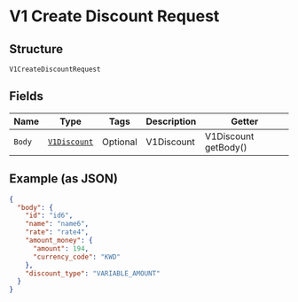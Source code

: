 
# V1 Create Discount Request

## Structure

`V1CreateDiscountRequest`

## Fields

| Name | Type | Tags | Description | Getter |
|  --- | --- | --- | --- | --- |
| `Body` | [`V1Discount`](/doc/models/v1-discount.md) | Optional | V1Discount | V1Discount getBody() |

## Example (as JSON)

```json
{
  "body": {
    "id": "id6",
    "name": "name6",
    "rate": "rate4",
    "amount_money": {
      "amount": 194,
      "currency_code": "KWD"
    },
    "discount_type": "VARIABLE_AMOUNT"
  }
}
```

